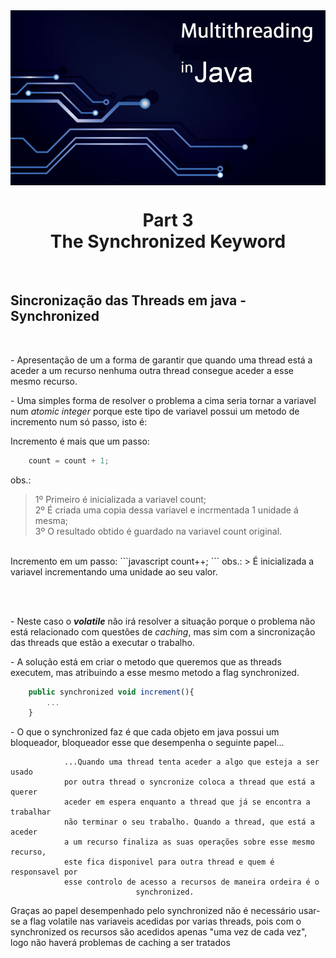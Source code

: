 <img src="../READMEs_sorces/Multithreading-Java.png" alt="Sistemas Distribuidos - Rafael Alves" align="center"/>

<h1 align="center">Part 3<br>The Synchronized Keyword</h1>
<br>
<h2>Sincronização das Threads em java - Synchronized</h2><br>


<p> - Apresentação de um a forma de garantir que quando uma thread está a aceder a um recurso nenhuma outra thread consegue aceder a esse mesmo recurso.</p>

<p> - Uma simples forma de resolver o problema a cima seria tornar a variavel num <em>atomic integer</em> porque este tipo de variavel possui um metodo de incremento num só passo, isto é:<br>

Incremento é mais que um passo:
```javascript
	count = count + 1;
```
obs.: 
> 1º Primeiro é inicializada a variavel count;<br>
> 2º É criada uma copia dessa variavel e incrmentada 1 unidade á mesma;<br>
> 3º O resultado obtido é guardado na variavel count original.

<br>
Incremento em um passo:
```javascript
	count++;
```
obs.: 
> É inicializada a variavel incrementando uma unidade ao seu valor.




<br><br><p>- Neste caso o <strong><em>volatile</em></strong> não irá resolver a situação porque o problema não está relacionado com questões de <em>caching</em>, mas sim com a sincronização das threads que estão a executar o trabalho.</p>

<p>- A solução está em criar o metodo que queremos que as threads executem, mas atribuindo a esse mesmo metodo a flag synchronized.</p>

```javascript
    public synchronized void increment(){
        ...
    }
```

<p>- O que o synchronized faz é que cada objeto em java possui um bloqueador, bloqueador esse que desempenha o seguinte papel...<br>

                ...Quando uma thread tenta aceder a algo que esteja a ser usado 
                por outra thread o syncronize coloca a thread que está a querer 
                aceder em espera enquanto a thread que já se encontra a trabalhar 
                não terminar o seu trabalho. Quando a thread, que está a aceder 
                a um recurso finaliza as suas operações sobre esse mesmo recurso, 
                este fica disponivel para outra thread e quem é responsavel por 
                esse controlo de acesso a recursos de maneira ordeira é o 
                                synchronized.

<p>Graças ao papel desempenhado pelo synchronized não é necessário usar-se a flag volatile nas variaveis acedidas por varias threads, pois com o synchronized os recursos são acedidos apenas "uma vez de cada vez", logo não haverá problemas de caching a ser tratados</p>